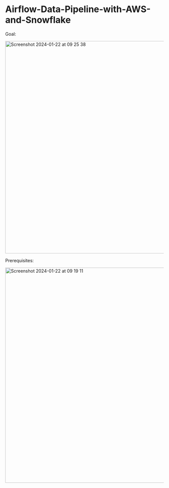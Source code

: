 # Airflow-Data-Pipeline-with-AWS-and-Snowflake

Goal:

<img width="674" alt="Screenshot 2024-01-22 at 09 25 38" src="https://github.com/redjules/Airflow-Data-Pipeline-with-AWS-and-Snowflake/assets/106017493/f9715755-23b9-40b3-964a-a0390a1c0796">


Prerequisites:

<img width="683" alt="Screenshot 2024-01-22 at 09 19 11" src="https://github.com/redjules/Airflow-Data-Pipeline-with-AWS-and-Snowflake/assets/106017493/ec6a1a9a-212c-48a3-bb9d-39161949a26c">
